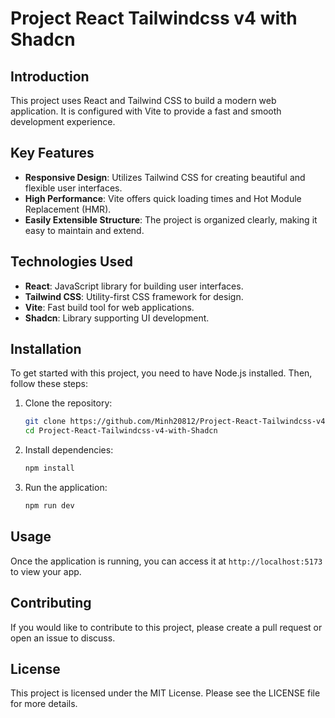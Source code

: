 # Project React Tailwindcss v4 with Shadcn

## Introduction
This project uses React and Tailwind CSS to build a modern web application. It is configured with Vite to provide a fast and smooth development experience.

## Key Features
- **Responsive Design**: Utilizes Tailwind CSS for creating beautiful and flexible user interfaces.
- **High Performance**: Vite offers quick loading times and Hot Module Replacement (HMR).
- **Easily Extensible Structure**: The project is organized clearly, making it easy to maintain and extend.

## Technologies Used
- **React**: JavaScript library for building user interfaces.
- **Tailwind CSS**: Utility-first CSS framework for design.
- **Vite**: Fast build tool for web applications.
- **Shadcn**: Library supporting UI development.

## Installation
To get started with this project, you need to have Node.js installed. Then, follow these steps:

1. Clone the repository:
   ```bash
   git clone https://github.com/Minh20812/Project-React-Tailwindcss-v4-with-Shadcn.git
   cd Project-React-Tailwindcss-v4-with-Shadcn
   ```

2. Install dependencies:
   ```bash
   npm install
   ```

3. Run the application:
   ```bash
   npm run dev
   ```

## Usage
Once the application is running, you can access it at `http://localhost:5173` to view your app.

## Contributing
If you would like to contribute to this project, please create a pull request or open an issue to discuss.

## License
This project is licensed under the MIT License. Please see the LICENSE file for more details.
